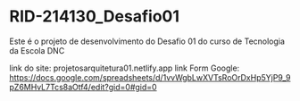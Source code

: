 # RID-214130_Desafio01
Este é o projeto de desenvolvimento do Desafio 01 do curso de Tecnologia da Escola DNC

link do site: projetosarquitetura01.netlify.app
link Form Google: https://docs.google.com/spreadsheets/d/1vvWgbLwXVTsRoOrDxHp5YjP9_9pZ6MHvL7Tcs8aOtf4/edit?gid=0#gid=0
